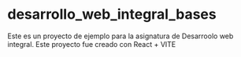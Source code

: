 # desarrollo_web_integral_bases

Este es un proyecto de ejemplo para la asignatura de Desarroolo web integral.
Este proyecto fue creado con React + VITE
